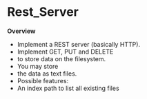 # Rest_Server #


**Overview**
- Implement a REST server (basically HTTP).
- Implement GET, PUT and DELETE
- to store data on the filesystem.
- You may store
- the data as text files.
- Possible features:
- An index path to list all existing files
